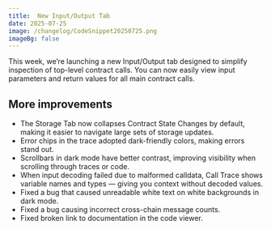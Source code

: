 ```yaml
---
title:  New Input/Output Tab
date: 2025-07-25
image: /changelog/CodeSnippet20250725.png
imageBg: false
---
```


This week, we’re launching a new Input/Output tab designed to simplify inspection of top-level contract calls. You can now easily view input parameters and return values for all main contract calls.

## More improvements

- The Storage Tab now collapses Contract State Changes by default, making it easier to navigate large sets of storage updates.
- Error chips in the trace adopted dark-friendly colors, making errors stand out.
- Scrollbars in dark mode have better contrast, improving visibility when scrolling through traces or code.
- When input decoding failed due to malformed calldata, Call Trace shows variable names and types — giving you context without decoded values.
- Fixed a bug that caused unreadable white text on white backgrounds in dark mode.
- Fixed a bug causing incorrect cross-chain message counts.
- Fixed broken link to documentation in the code viewer.
